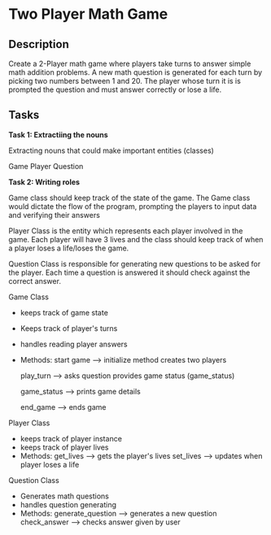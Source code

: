 # Two Player Math Game

## Description

Create a 2-Player math game where players take turns to answer simple math addition problems. A new math question is generated for each turn by picking two numbers between 1 and 20. The player whose turn it is is prompted the question and must answer correctly or lose a life.

## Tasks

**Task 1: Extractiing the nouns**

Extracting nouns that could make important entities (classes)

Game
Player
Question

**Task 2: Writing roles**

Game class should keep track of the state of the game. The Game class would dictate the flow of the program, prompting the players to input data and verifying their answers

Player Class is the entity which represents each player involved in the game. Each player will have 3 lives and the class should keep track of when a player loses a life/loses the game.

Question Class is responsible for generating new questions to be asked for the player. Each time a question is answered it should check against the correct answer.

Game Class
- keeps track of game state
- Keeps track of player's turns
- handles reading player answers
- Methods:
    start game  --> initialize method
                    creates two players
                   
    play_turn   --> asks question 
                    provides game status (game_status)

    game_status --> prints game details

    end_game    --> ends game

Player Class
- keeps track of player instance
- keeps track of player lives
- Methods:
    get_lives --> gets the player's lives
    set_lives --> updates when player loses a life

Question Class
- Generates math questions
- handles question generating
- Methods:
    generate_question --> generates a new question
    check_answer --> checks answer given by user



